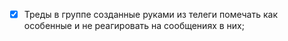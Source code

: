 * [x] Треды в группе созданные руками из телеги помечать как особенные и не
  реагировать на сообщениях в них;
